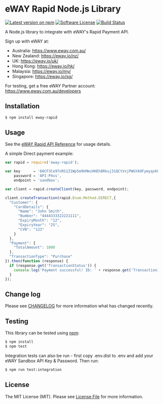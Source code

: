 # eWAY Rapid Node.js Library

[![Latest version on npm][ico-version]][link-npm]
[![Software License][ico-license]](LICENSE.md)
[![Build Status][ico-travis]][link-travis]

A Node.js library to integrate with eWAY's Rapid Payment API.

Sign up with eWAY at:
 - Australia:    https://www.eway.com.au/
 - New Zealand:  https://eway.io/nz/
 - UK:           https://eway.io/uk/
 - Hong Kong:    https://eway.io/hk/
 - Malaysia:     https://eway.io/my/
 - Singapore:    https://eway.io/sg/

For testing, get a free eWAY Partner account: https://www.eway.com.au/developers


## Installation

```bash
$ npm install eway-rapid
```

## Usage

See the [eWAY Rapid API Reference](https://eway.io/api-v3/?javascript) for usage details.

A simple Direct payment example:

```js
var rapid = require('eway-rapid');

var key      = '60CF3Ce97nRS1Z1Wp5m9kMmzHHEh8Rkuj31QCtVxjPWGYA9FymyqsK0Enm1P6mHJf0THbR',
    password = 'API-P4ss',
    endpoint = 'sandbox';

var client = rapid.createClient(key, password, endpoint);

client.createTransaction(rapid.Enum.Method.DIRECT,{
  "Customer": {
    "CardDetails": {
      "Name": "John Smith",
      "Number": "4444333322221111",
      "ExpiryMonth": "12",
      "ExpiryYear": "25",
      "CVN": "123"
    }
  },
  "Payment": {
    "TotalAmount": 1000
  },
  "TransactionType": "Purchase"
}).then(function (response) {
  if (response.get('TransactionStatus')) {
    console.log('Payment successful! ID: ' + response.get('TransactionID'));
  }
});
```

## Change log

Please see [CHANGELOG](CHANGELOG.md) for more information what has changed recently.

## Testing

This library can be tested using [npm](https://www.npmjs.com/):

```bash
$ npm install
$ npm test
```

Integration tests can also be run - first copy .env.dist to .env and add your eWAY Sandbox API Key & Password. Then run:

```bash
$ npm run test:integration
```

## License

The MIT License (MIT). Please see [License File](LICENSE.md) for more information.

[ico-version]: https://img.shields.io/npm/v/eway-rapid.svg?style=flat-square
[ico-license]: https://img.shields.io/badge/license-MIT-brightgreen.svg?style=flat-square
[ico-travis]: https://img.shields.io/travis/eWAYPayment/eway-rapid-node/master.svg?style=flat-square

[link-npm]: https://www.npmjs.com/package/eway-rapid
[link-travis]: https://travis-ci.org/eWAYPayment/eway-rapid-node
